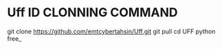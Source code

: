 # Uff ID CLONNING COMMAND 
git clone https://github.com/emtcybertahsin/Uff.git
git pull
cd UFF
python free_
